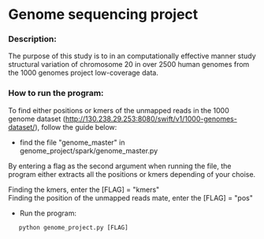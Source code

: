 # Genome sequencing project 

### Description: 
The purpose of this study is to in an computationally effective manner study structural variation of chromosome 20 in over 2500 human genomes from the 1000 genomes project low-coverage data.

### How to run the program: 
To find either positions or kmers of the unmapped reads in the 1000 genome dataset (http://130.238.29.253:8080/swift/v1/1000-genomes-dataset/), follow the guide below:

* find the file "genome_master" in genome_project/spark/genome_master.py

By entering a flag as the second argument when running the file, the program either 
extracts all the positions or kmers depending of your choise. 

Finding the kmers, enter the [FLAG] = "kmers" <br />
Finding the position of the unmapped reads mate, enter the [FLAG] = "pos"

* Run the program: 
```python
   python genome_project.py [FLAG]
``` 







